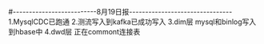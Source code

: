 #--------------------------8月19日报--------------------------------
1.MysqlCDC已跑通
2.测流写入到kafka已成功写入
3.dim层
mysql和binlog写入到hbase中
4.dwd层
正在commont连接表